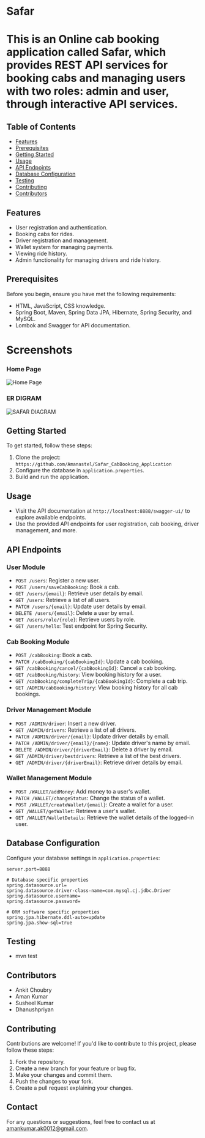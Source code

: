 # Safar

# This is an Online cab booking application called Safar, which provides REST API services for booking cabs and managing users with two roles: admin and user, through interactive API services.



## Table of Contents
- [Features](#features)
- [Prerequisites](#prerequisites)
- [Getting Started](#getting-started)
- [Usage](#usage)
- [API Endpoints](#api-endpoints)
- [Database Configuration](#database-configuration)
- [Testing](#testing)
- [Contributing](#contributing)
- [Contributors](#Contributors)

## Features

- User registration and authentication.
- Booking cabs for rides.
- Driver registration and management.
- Wallet system for managing payments.
- Viewing ride history.
- Admin functionality for managing drivers and ride history.

## Prerequisites

Before you begin, ensure you have met the following requirements:
- HTML, JavaScript, CSS knowledge.
- Spring Boot, Maven, Spring Data JPA, Hibernate, Spring Security, and MySQL.
- Lombok and Swagger for API documentation.


# Screenshots

### Home Page
![Home Page](https://github.com/akt0001c/fearful-doll-6867/assets/110126989/a5a4a01a-7dfa-4f08-8ad1-09217e88c833)

### ER DIGRAM
![SAFAR DIAGRAM](https://github.com/akt0001c/fearful-doll-6867/assets/115461689/59fbdd3b-f22e-41c7-87c2-faf1d330cf34)

## Getting Started

To get started, follow these steps:
1. Clone the project: `https://github.com/Amanastel/Safar_CabBooking_Application`
2. Configure the database in `application.properties`.
3. Build and run the application.

## Usage

- Visit the API documentation at `http://localhost:8888/swagger-ui/` to explore available endpoints.
- Use the provided API endpoints for user registration, cab booking, driver management, and more.

## API Endpoints

### User Module

- `POST /users`: Register a new user.
- `POST /users/saveCabBooking`: Book a cab.
- `GET /users/{email}`: Retrieve user details by email.
- `GET /users`: Retrieve a list of all users.
- `PATCH /users/{email}`: Update user details by email.
- `DELETE /users/{email}`: Delete a user by email.
- `GET /users/role/{role}`: Retrieve users by role.
- `GET /users/hello`: Test endpoint for Spring Security.

### Cab Booking Module

- `POST /cabBooking`: Book a cab.
- `PATCH /cabBooking/{cabBookingId}`: Update a cab booking.
- `GET /cabBooking/cancel/{cabBookingId}`: Cancel a cab booking.
- `GET /cabBooking/history`: View booking history for a user.
- `GET /cabBooking/completeTrip/{cabBookingId}`: Complete a cab trip.
- `GET /ADMIN/cabBooking/history`: View booking history for all cab bookings.

### Driver Management Module

- `POST /ADMIN/driver`: Insert a new driver.
- `GET /ADMIN/drivers`: Retrieve a list of all drivers.
- `PATCH /ADMIN/driver/{email}`: Update driver details by email.
- `PATCH /ADMIN/driver/{email}/{name}`: Update driver's name by email.
- `DELETE /ADMIN/driver/{driverEmail}`: Delete a driver by email.
- `GET /ADMIN/driver/bestdrivers`: Retrieve a list of the best drivers.
- `GET /ADMIN/driver/{driverEmail}`: Retrieve driver details by email.

### Wallet Management Module

- `POST /WALLET/addMoney`: Add money to a user's wallet.
- `PATCH /WALLET/changeStatus`: Change the status of a wallet.
- `POST /WALLET/createWallet/{email}`: Create a wallet for a user.
- `GET /WALLET/getWallet`: Retrieve a user's wallet.
- `GET /WALLET/WalletDetails`: Retrieve the wallet details of the logged-in user.

## Database Configuration

Configure your database settings in `application.properties`:

```properties
server.port=8888

# Database specific properties
spring.datasource.url=
spring.datasource.driver-class-name=com.mysql.cj.jdbc.Driver
spring.datasource.username=
spring.datasource.password=

# ORM software specific properties
spring.jpa.hibernate.ddl-auto=update
spring.jpa.show-sql=true
```

## Testing
- mvn test

## Contributors
- Ankit Choubry
- Aman Kumar
- Susheel Kumar
- Dhanushpriyan




## Contributing

Contributions are welcome! If you'd like to contribute to this project, please follow these steps:
1. Fork the repository.
2. Create a new branch for your feature or bug fix.
3. Make your changes and commit them.
4. Push the changes to your fork.
5. Create a pull request explaining your changes.


## Contact

For any questions or suggestions, feel free to contact us at amankumar.ak0012@gmail.com.


